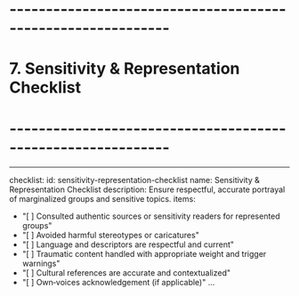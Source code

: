# ------------------------------------------------------------
# 7. Sensitivity & Representation Checklist
# ------------------------------------------------------------
---
checklist:
  id: sensitivity-representation-checklist
  name: Sensitivity & Representation Checklist
  description: Ensure respectful, accurate portrayal of marginalized groups and sensitive topics.
items:
  - "[ ] Consulted authentic sources or sensitivity readers for represented groups"
  - "[ ] Avoided harmful stereotypes or caricatures"
  - "[ ] Language and descriptors are respectful and current"
  - "[ ] Traumatic content handled with appropriate weight and trigger warnings"
  - "[ ] Cultural references are accurate and contextualized"
  - "[ ] Own‑voices acknowledgement (if applicable)"
...
